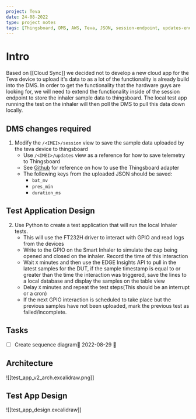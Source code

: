 ```yaml
---
project: Teva
date: 24-08-2022
type: project notes
tags: [Thingsboard, DMS, AWS, Teva, JSON, session-endpoint, updates-endpoint, FT232, GPIO, UI]
---
```


# Intro
Based on [[Cloud Sync]] we decided not to develop a new cloud app for the Teva device to upload it's data to as a lot of the functionality is already build into the DMS. In order to get the functionality that the hardware guys are looking for, we will need to extend the functionality inside of the session endpoint to store the inhaler sample data to thingsboard. The local test app running the test on the inhaler will then poll the DMS to pull this data down locally. 

## DMS changes required
1. Modify the `/<IMEI>/session` view to save the sample data uploaded by the teva device to thingsboard
	- Use `/<IMEI>/updates` view as a reference for how to save telemetry to Thingsboard
	- See [Github](https://github.com/taoglas-iot/device_manager/blob/5c7e818da01377c1066fb13dfa7ffd2723b59299/api/data_pipeline.py#L60-L78) for reference on how to use the Thingsboard adapter
	- The following keys from the uploaded JSON should be saved:
		- `bat_mv`
		- `pres_min`
		- `duration_ms`

## Test Application Design
2. Use Python to create a test application that will run the local Inhaler tests. 
	- This will use the FT232H driver to interact with GPIO and read logs from the devices
	- Write to the GPIO on the Smart Inhaler to simulate the cap being opened and closed on the inhaler. Record the time of this interaction
	- Wait `X` minutes and then use the EDGE Insights API to pull in the latest samples for the DUT, if the sample timestamp is equal to or greater than the time the interaction was triggered, save the lines to a local database and display the samples on the table view
	- Delay `X` minutes and repeat the test steps(This should be an interrupt or a cron)
	- If the next GPIO interaction is scheduled to take place but the previous samples have not been uploaded, mark the previous test as failed/incomplete.

## Tasks 
- [ ] Create sequence diagram🛫 2022-08-29 🔼 


## Architecture 
![[test_app_v2_arch.excalidraw.png]]

## Test App Design
![[test_app_design.excalidraw]]